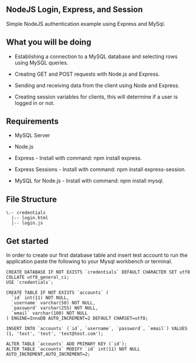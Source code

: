 ## NodeJS Login, Express, and Session
Simple NodeJS authentication example using Express and MySql.

## What you will be doing
* Establishing a connection to a MySQL database and selecting rows using MySQL queries.

* Creating GET and POST requests with Node.js and Express.

* Sending and receiving data from the client using Node and Express.

* Creating session variables for clients, this will determine if a user is logged in or not.

## Requirements
* MySQL Server

* Node.js

* Express - Install with command: npm install express.

* Express Sessions - Install with command: npm install express-session.

* MySQL for Node.js - Install with command: npm install mysql.


## File Structure
```
\-- credentials
  |-- login.html
  |-- login.js
```

## Get started
In order to create our first database table and insert test account to run the application paste the following to your Mysql workbench or terminal.
```
CREATE DATABASE IF NOT EXISTS `credentials` DEFAULT CHARACTER SET utf8 COLLATE utf8_general_ci;
USE `credentials`;

CREATE TABLE IF NOT EXISTS `accounts` (
  `id` int(11) NOT NULL,
  `username` varchar(50) NOT NULL,
  `password` varchar(255) NOT NULL,
  `email` varchar(100) NOT NULL
) ENGINE=InnoDB AUTO_INCREMENT=2 DEFAULT CHARSET=utf8;

INSERT INTO `accounts` (`id`, `username`, `password`, `email`) VALUES (1, 'test', 'test', 'test@test.com');

ALTER TABLE `accounts` ADD PRIMARY KEY (`id`);
ALTER TABLE `accounts` MODIFY `id` int(11) NOT NULL AUTO_INCREMENT,AUTO_INCREMENT=2;
```
